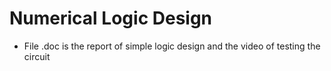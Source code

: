 # Numerical Logic Design
* File .doc is the report of simple logic design and the video of testing the circuit
